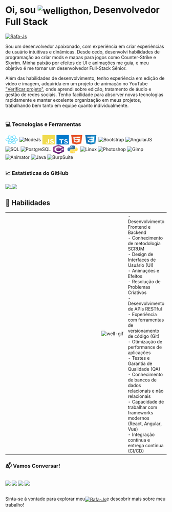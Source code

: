 # Oi, sou <span><img align="center" alt="welligthon" height="160" width="400" src="https://lh3.googleusercontent.com/pw/AP1GczPQO2G0QhU0NH7n4CIPzjO496kG2aSsfhsgypHxzvptUgeqFrBU63e0xLmGGW4tsGgouWYfm20Z6vYaNMzTotFgJKYrk3n3zDb9D4zHzYaBmh3fzYnF3Wc2jSnF0h_lySIu3iaOxZESKHRiascbrI4W=w1000-h300-s-no-gm?authuser=0" /></span>, Desenvolvedor Full Stack


<a href="https://welligthon.com.br/" target="_blank"><img title="Portfólio" align="center" alt="Rafa-Js" height="60" width="200" src="https://lh3.googleusercontent.com/pw/AP1GczO06SIutk1t3QbVx8rSojmQu60pl3LawTH0una0Dermh0avO_7I-3RU3eDfWZ_cYp_Xujb7WMPTFB773k9mjZ2N4cz6ce40KqhCSVMsoY-R9xqX3Q2xcreUK_ohADFCGC4rzBjX8I7eXrP6qmz1w9Er=w1000-h300-s-no-gm?authuser=0"></a> 

Sou um desenvolvedor apaixonado, com experiência em criar experiências de usuário intuitivas e dinâmicas. Desde cedo, desenvolvi habilidades de programação ao criar mods e mapas para jogos como Counter-Strike e Skyrim. Minha paixão por efeitos de UI e animações me guia, e meu objetivo é me tornar um desenvolvedor Full-Stack Sênior.

Além das habilidades de desenvolvimento, tenho experiência em edição de vídeo e imagem, adquirida em um projeto de animação no YouTube <a href="https://www.youtube.com/watch?v=xTWszPBTk3Y" target="_blank">"Verificar projeto"</a>, onde aprendi sobre edição, tratamento de áudio e gestão de redes sociais. Tenho facilidade para absorver novas tecnologias rapidamente e manter excelente organização em meus projetos, trabalhando bem tanto em equipe quanto individualmente.

#
### 💻 Tecnologias e Ferramentas

<div style="display: inline_block">
  <img title="React" align="center" alt="React" height="30" width="40" src="https://raw.githubusercontent.com/devicons/devicon/master/icons/react/react-original.svg">
  <img title="NodeJs" align="center" alt="NodeJs" height="30" width="40" src="https://cdn.jsdelivr.net/gh/devicons/devicon@latest/icons/nodejs/nodejs-original.svg" />
  <img title="JavaScrip" align="center" alt="JavaScrip" height="30" width="40" src="https://raw.githubusercontent.com/devicons/devicon/master/icons/javascript/javascript-plain.svg">
  <img title="TypeScrip" align="center" alt="TypeScrip" height="30" width="40" src="https://raw.githubusercontent.com/devicons/devicon/master/icons/typescript/typescript-plain.svg">
  <img title="HTML" align="center" alt="HTML" height="30" width="40" src="https://raw.githubusercontent.com/devicons/devicon/master/icons/html5/html5-original.svg">
  <img title="CSS" align="center" alt="CSS" height="30" width="40" src="https://raw.githubusercontent.com/devicons/devicon/master/icons/css3/css3-original.svg">
  <img title="Bootstrap" align="center" alt="Bootstrap" height="30" width="40" src="https://cdn.jsdelivr.net/gh/devicons/devicon@latest/icons/bootstrap/bootstrap-original-wordmark.svg" />
  <img title="AngularJS" align="center" alt="AngularJS" height="30" width="40" src="https://cdn.jsdelivr.net/gh/devicons/devicon@latest/icons/angularjs/angularjs-original.svg" />   
  <img title="SQL" align="center" alt="SQL" height="30" width="40" src="https://cdn.jsdelivr.net/gh/devicons/devicon@latest/icons/azuresqldatabase/azuresqldatabase-original.svg" />
  <img title="PostgreSQL" align="center" alt="PostgreSQL" height="30" width="40" src="https://cdn.jsdelivr.net/gh/devicons/devicon@latest/icons/postgresql/postgresql-original-wordmark.svg" />     
  <img title="Csharp" align="center" alt="Csharp" height="30" width="40" src="https://raw.githubusercontent.com/devicons/devicon/master/icons/csharp/csharp-original.svg">
  <img title="Python" align="center" alt="Python" height="30" width="40" src="https://raw.githubusercontent.com/devicons/devicon/master/icons/python/python-original.svg">
  <img title="Linux" align="center" alt="Linux" height="30" width="40" src="https://cdn.jsdelivr.net/gh/devicons/devicon@latest/icons/linux/linux-original.svg" />
  <img title="Photoshop" align="center" alt="Photoshop" height="30" width="40" src="https://cdn.jsdelivr.net/gh/devicons/devicon@latest/icons/photoshop/photoshop-original.svg" />
  <img title="Gimp" align="center" alt="Gimp" height="30" width="40" src="https://cdn.jsdelivr.net/gh/devicons/devicon@latest/icons/gimp/gimp-original.svg" />
  <img title="Animator" align="center" alt="Animator" height="25" width="30" src="https://encrypted-tbn0.gstatic.com/images?q=tbn:ANd9GcRQv-rVfmkLU3oB7olYvu8FhOf_WMj8R3EIkERUNqNGiqNLMwxMq8drrEMhjWb9V1P-LSY&usqp=CAU" />
  <img title="Java" align="center" alt="Java" height="30" width="40" src="https://cdn.jsdelivr.net/gh/devicons/devicon@latest/icons/java/java-original.svg" />
  <img title="Burp Suite" align="center" alt="BurpSuite" height="30" width="30" src="https://image.spreadshirtmedia.com/image-server/v1/compositions/T949A2PA1996PT25X5Y10D1048988355W5014H5015CxFF6633%3AxFFFFFF/views/1,width=650,height=650,appearanceId=2,backgroundColor=ffffff/burp-suite-icon.jpg" />  
</div>

##

### 📈 Estatísticas do GitHub

<a href="https://github.com/WelligthonDarlan">
  <img height=200 align="center" src="https://github-readme-stats.vercel.app/api?username=WelligthonDarlan&show_icons=true&theme=aura&layout=compact&langs_count=8&card_width=320&locale=pt-br&bg_color=DEG,1A1B27,0D1117&border_color=FF652F&icon_color=FF652F&rank_icon=github" />
</a>
<a href="https://github.com/WelligthonDarlan">
  <img height=200 align="center" src="https://github-readme-stats.vercel.app/api/top-langs?username=WelligthonDarlan&show_icons=true&theme=aura&layout=donut&langs_count=8&card_width=320&locale=pt-br&bg_color=DEG,1A1B27,0D1117&border_color=FF652F" />
</a>

##
## 🌟 Habilidades

<table>
  <tr>
    <td style="width: 100%; text-align: right;">
      <img align="center" alt="well-gif" height="300" width="300" src="https://lh3.googleusercontent.com/pw/AP1GczNr6PdCw3fzcDb8OxtWg1gv30r39wzfRUbqNSxJvKhs_iDvkAfA7S6QwCuYYx_e0ki2LVXxIi_GcGxsgMXSGmHtpEUx-vwzNNL5WQ16DUjU9PLafIpJ2D_D1ihoPmeMKzN6uiseXUYNUwZTAimbjKe0=w798-h801-s-no-gm?authuser=0">
    </td>
   <td style="width: 100%;">
    - Desenvolvimento Frontend e Backend<br>
    - Conhecimento de metodologia SCRUM<br>
    - Design de Interfaces de Usuário (UI)<br>
    - Animações e Efeitos<br>
    - Resolução de Problemas Criativos<br>
    - Desenvolvimento de APIs RESTful<br>
    - Experiência com ferramentas de versionamento de código (Git)<br>
    - Otimização de performance de aplicações<br>
    - Testes e Garantia de Qualidade (QA)<br>
    - Conhecimento de bancos de dados relacionais e não relacionais<br>
    - Capacidade de trabalhar com frameworks modernos (React, Angular, Vue)<br>
    - Integração contínua e entrega contínua (CI/CD)<br>
  </td> 
  </tr>
</table>

### 📬 Vamos Conversar!

  
  ##
 
<div> 
  <a href="https://www.instagram.com/well_ligth_on/" target="_blank"><img src="https://img.shields.io/badge/-Instagram-%23E4405F?style=for-the-badge&logo=instagram&logoColor=white"></a>
  <a href="https://www.linkedin.com/in/welligthon-paluchowski/" target="_blank"><img src="https://img.shields.io/badge/-LinkedIn-%230077B5?style=for-the-badge&logo=linkedin&logoColor=white"></a> 
  <a href="mailto:welldarlan.pw@gmail.com" target="_blank"><img src="https://img.shields.io/badge/-Gmail-%23333?style=for-the-badge&logo=gmail&logoColor=white"></a>
  <a href="https://wa.me/48988240117?text=Ol%C3%A1%20Wellighon,%20estou%20entrando%20em%20contato%20atrav%C3%A9s%20do%20seu%20portf%C3%B3lio!" target="_blank"><img src="https://img.shields.io/badge/WhatsApp-25D366?style=for-the-badge&logo=whatsapp&logoColor=white"></a>
</div>

##

Sinta-se à vontade para explorar meu<a href="https://welligthon.com.br/" target="_blank"><img title="Portfólio" align="center" alt="Rafa-Js" height="50" width="150" src="https://lh3.googleusercontent.com/pw/AP1GczO06SIutk1t3QbVx8rSojmQu60pl3LawTH0una0Dermh0avO_7I-3RU3eDfWZ_cYp_Xujb7WMPTFB773k9mjZ2N4cz6ce40KqhCSVMsoY-R9xqX3Q2xcreUK_ohADFCGC4rzBjX8I7eXrP6qmz1w9Er=w1000-h300-s-no-gm?authuser=0"></a>e descobrir mais sobre meu trabalho!
